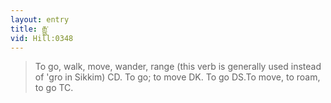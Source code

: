 ```yaml
---
layout: entry
title: རྒྱུ་
vid: Hill:0348
---
```

> To go, walk, move, wander, range (this verb is generally used instead of 'gro in Sikkim) CD\. To go; to move DK\. To go DS\.To move, to roam, to go TC\.


